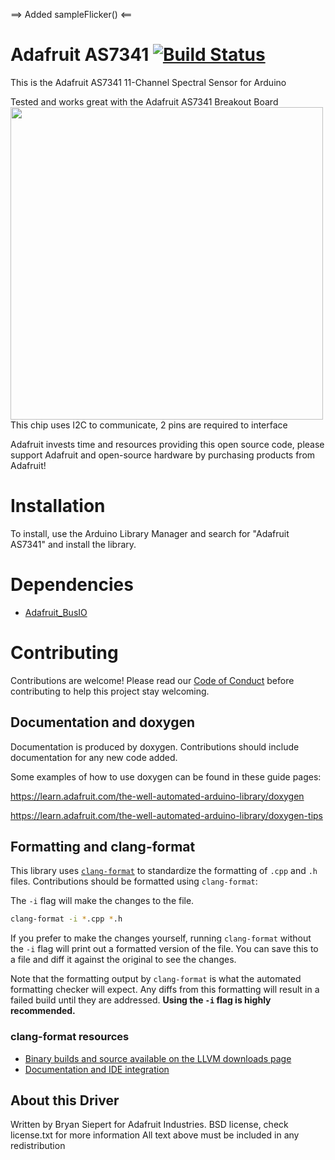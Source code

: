 ==> Added sampleFlicker() <==

# Adafruit AS7341 [![Build Status](https://github.com/adafruit/Adafruit_AS7341/workflows/Arduino%20Library%20CI/badge.svg)](https://github.com/adafruit/Adafruit_AS7341/actions)

This is the Adafruit AS7341 11-Channel Spectral Sensor for Arduino

Tested and works great with the Adafruit AS7341 Breakout Board
[<img src="assets/board.png?raw=true" width="500px">](https://www.adafruit.com/products/4698)
This chip uses I2C to communicate, 2 pins are required to interface

Adafruit invests time and resources providing this open source code, please support Adafruit and open-source hardware by purchasing products from Adafruit!

# Installation
To install, use the Arduino Library Manager and search for "Adafruit AS7341" and install the library.

# Dependencies
* [Adafruit_BusIO](https://github.com/adafruit/Adafruit_BusIO)
# Contributing

Contributions are welcome! Please read our [Code of Conduct](https://github.com/adafruit/Adafruit_AS7341/blob/master/CODE_OF_CONDUCT.md>)
before contributing to help this project stay welcoming.

## Documentation and doxygen
Documentation is produced by doxygen. Contributions should include documentation for any new code added.

Some examples of how to use doxygen can be found in these guide pages:

https://learn.adafruit.com/the-well-automated-arduino-library/doxygen

https://learn.adafruit.com/the-well-automated-arduino-library/doxygen-tips

## Formatting and clang-format
This library uses [`clang-format`](https://releases.llvm.org/download.html) to standardize the formatting of `.cpp` and `.h` files. 
Contributions should be formatted using `clang-format`:

The `-i` flag will make the changes to the file.
```bash
clang-format -i *.cpp *.h
```
If you prefer to make the changes yourself, running `clang-format` without the `-i` flag will print out a formatted version of the file. You can save this to a file and diff it against the original to see the changes.

Note that the formatting output by `clang-format` is what the automated formatting checker will expect. Any diffs from this formatting will result in a failed build until they are addressed. **Using the `-i` flag is highly recommended.**

### clang-format resources
  * [Binary builds and source available on the LLVM downloads page](https://releases.llvm.org/download.html)
  * [Documentation and IDE integration](https://clang.llvm.org/docs/ClangFormat.html)

## About this Driver

Written by Bryan Siepert for Adafruit Industries.
BSD license, check license.txt for more information
All text above must be included in any redistribution
